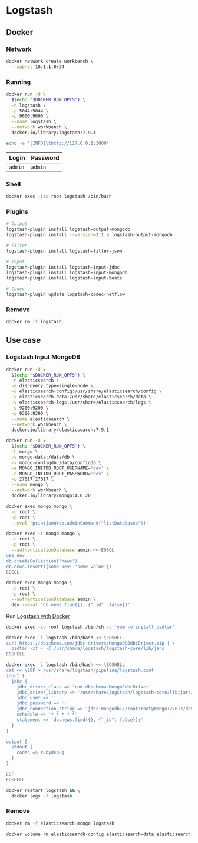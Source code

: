 # Logstash

## Docker

### Network

```sh
docker network create workbench \
  --subnet 10.1.1.0/24
```

### Running

```sh
docker run -d \
  $(echo "$DOCKER_RUN_OPTS") \
  -h logstash \
  -p 5044:5044 \
  -p 9600:9600 \
  --name logstash \
  --network workbench \
  docker.io/library/logstash:7.9.1
```

```sh
echo -e '[INFO]\thttp://127.0.0.1:3000'
```

| Login   | Password |
| ------- | -------- |
| `admin` | `admin`  |

### Shell

```sh
docker exec -itu root logstash /bin/bash
```

### Plugins

```sh
# Output
logstash-plugin install logstash-output-mongodb
logstash-plugin install --version=3.1.5 logstash-output-mongodb

# Filter
logstash-plugin install logstash-filter-json

# Input
logstash-plugin install logstash-input-jdbc
logstash-plugin install logstash-input-mongodb
logstash-plugin install logstash-input-beats

# Codec
logstash-plugin update logstash-codec-netflow
```

### Remove

```sh
docker rm -f logstash
```

## Use case

### Logstash Input MongoDB

```sh
docker run -d \
  $(echo "$DOCKER_RUN_OPTS") \
  -h elasticsearch \
  -e discovery.type=single-node \
  -v elasticsearch-config:/usr/share/elasticsearch/config \
  -v elasticsearch-data:/usr/share/elasticsearch/data \
  -v elasticsearch-logs:/usr/share/elasticsearch/logs \
  -p 9200:9200 \
  -p 9300:9300 \
  --name elasticsearch \
  --network workbench \
  docker.io/library/elasticsearch:7.9.1
```

```sh
docker run -d \
  $(echo "$DOCKER_RUN_OPTS") \
  -h mongo \
  -v mongo-data:/data/db \
  -v mongo-configdb:/data/configdb \
  -e MONGO_INITDB_ROOT_USERNAME='dev' \
  -e MONGO_INITDB_ROOT_PASSWORD='dev' \
  -p 27017:27017 \
  --name mongo \
  --network workbench \
  docker.io/library/mongo:4.0.20
```

```sh
docker exec mongo mongo \
  -u root \
  -p root \
  --eval 'printjson(db.adminCommand("listDatabases"))'

docker exec -i mongo mongo \
  -u root \
  -p root \
  --authenticationDatabase admin <<-EOSQL
use dev
db.createCollection('news')
db.news.insert({some_key: 'some_value'})
EOSQL

docker exec mongo mongo \
  -u root \
  -p root \
  --authenticationDatabase admin \
  dev --eval 'db.news.find({}, {"_id": false})'
```

Run [Logstash with Docker](#running)

```sh
docker exec -iu root logstash /bin/sh -c 'yum -y install bsdtar'
```

```sh
docker exec -i logstash /bin/bash << \EOSHELL
curl https://dbschema.com/jdbc-drivers/MongoDbJdbcDriver.zip | \
  bsdtar -xf - -C /usr/share/logstash/logstash-core/lib/jars
EOSHELL
```

```sh
docker exec -i logstash /bin/bash << \EOSHELL
cat << \EOF > /usr/share/logstash/pipeline/logstash.conf
input {
  jdbc {
    jdbc_driver_class => 'com.dbschema.MongoJdbcDriver'
    jdbc_driver_library => '/usr/share/logstash/logstash-core/lib/jars/mongojdbc2.3.jar'
    jdbc_user => ''
    jdbc_password => ''
    jdbc_connection_string => 'jdbc:mongodb://root:root@mongo:27017/dev?authSource=admin'
    schedule => '* * * * *'
    statement => 'db.news.find({}, {"_id": false});'
  }
}

output {
  stdout {
    codec => rubydebug
  }
}

EOF
EOSHELL
```

```sh
docker restart logstash && \
  docker logs -f logstash
```

### Remove

```sh
docker rm -f elasticsearch mongo logstash

docker volume rm elasticsearch-config elasticsearch-data elasticsearch-logs mongo-data mongo-configdb
```

<!-- ###

```
# CLASSPATH $CLASSPATH:/usr/lib/jvm/java-1.8.0-openjdk-1.8.0.191.b12-1.el7_6.x86_64/jre/lib

com.dbschema.MongoJdbcDriver
mongojdbc1.2.jar

# https://github.com/rmmenezes/prototipo-arq-mononitoramento
# https://github.com/rizkisamsul/workshop-kazee/tree/8171107a0ebd073ae7caafa7dd4551451dd648e9/docker/driver/MongoDbJdbcDriver

# MongoDB
( cd /usr/share/logstash/logstash-core/lib/jars && curl -O https://search.maven.org/remotecontent?filepath=org/mongodb/mongodb-jdbc/1.0.0/mongodb-jdbc-1.0.0.jar )

# https://repo1.maven.org/maven2/org/mongodb/mongo-java-driver/3.8.2/mongo-java-driver-3.8.2.jar

# SQL Server
# COPY sqljdbc42.jar /usr/share/logstash/logstash-core/lib/jars/sqljdbc42.jar

# MySQL
# curl -L 'https://dev.mysql.com/get/Downloads/Connector-J/mysql-connector-java-5.1.49.tar.gz' | \
  tar -xzC /opt/nifi/nifi-current/lib mysql-connector-java-5.1.49/mysql-connector-java-5.1.49.jar --strip-components 1

# COPY mysql-connector-java-5.1.36-bin.jar /usr/share/logstash/logstash-core/lib/jars/mysql-connector-java-5.1.36-bin.jar
``` -->

<!--
# docker exec mongo mongo \
#   -u root \
#   -p root \
#   --eval 'printjson(db.serverStatus())'

docker exec mongo mongo \
  -u root \
  -p root \
  --authenticationDatabase admin \
  --eval 'db.createUser({user: "dev", pwd: "dev", roles:[{role: "readWrite", db: "dev"}]})'

docker exec mongo mongo \
  -u dev \
  -p dev \
  --authenticationDatabase dev \
  dev --eval 'db.system.users.find({}, {"_id" : 1})'

docker exec mongo mongo \
  -u dev \
  -p dev \
  --authenticationDatabase dev \
  --eval 'db.getUsers()'

docker exec mongo mongo \
  -u dev \
  -p dev \
  --authenticationDatabase dev \
  --eval 'printjson(db.getCollectionNames())'

docker exec mongo mongo \
  -u dev \
  -p dev \
  --authenticationDatabase dev \
  --eval 'db.news.find({}, {"_id": false})'

# docker exec mongo mongo \
#   -u dev \
#   -p dev \
#   dev --eval 'rs.status()'

# docker exec mongo mongo \
#   -u root \
#   -p root \
#   dev --eval 'db.createCollection("news")'

# docker exec mongo mongo \
#   -u root \
#   -p root \
#   dev --eval 'db.news.createIndex({"bucketId": 1})'
-->
